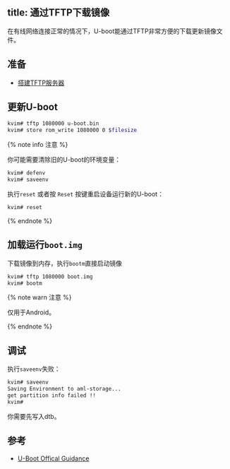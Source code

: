 title: 通过TFTP下载镜像
---

在有线网络连接正常的情况下，U-boot能通过TFTP非常方便的下载更新镜像文件。

## 准备
* [搭建TFTP服务器](/android/zh-cn/vim1/SetupTFTPServer.html)

## 更新U-boot

```bash
kvim# tftp 1080000 u-boot.bin
kvim# store rom_write 1080000 0 $filesize
```

{% note info 注意 %}

你可能需要清除旧的U-boot的环境变量：

```bash
kvim# defenv
kvim# saveenv
```

执行`reset` 或者按 `Reset` 按键重启设备运行新的U-boot：

```bash
kvim# reset
```

{% endnote %}

## 加载运行`boot.img`

下载镜像到内存，执行`bootm`直接启动镜像

```bash
kvim# tftp 1080000 boot.img
kvim# bootm
```

{% note warn 注意 %}

仅用于Android。

{% endnote %}

## 调试

执行`saveenv`失败：

```bash
kvim# saveenv
Saving Environment to aml-storage...
get partition info failed !!
kvim#
```

你需要先写入dtb。
## 参考
* [U-Boot Offical Guidance](http://www.denx.de/wiki/view/DULG/UBoot)
